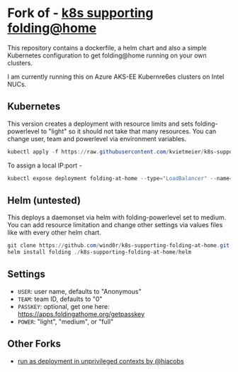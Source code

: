 # Fork of - [k8s supporting folding@home](https://github.com/wind0r/k8s-supporting-folding-at-home/tree/master)

This repository contains a dockerfile, a helm chart and also a simple Kubernetes configuration to get folding@home running on your own clusters.

I am currently running this on Azure AKS-EE Kubernre6es clusters on Intel NUCs.

## Kubernetes

This version creates a deployment with resource limits and sets folding-powerlevel to "light" so it should not take that many resources. You can change user, team and powerlevel via environment variables.

```powershell
kubectl apply -f https://raw.githubusercontent.com/kvietmeier/k8s-supporting-folding-at-home/master/kubernetes/daemonset.yaml
```

To assign a local IP:port -

``` powershell
kubectl expose deployment folding-at-home --type="LoadBalancer" --name=folding
```

## Helm (untested)

This deploys a daemonset via helm with folding-powerlevel set to medium. You can add resource limitation and change other settings via values files like with every other helm chart.

``` powershell
git clone https://github.com/wind0r/k8s-supporting-folding-at-home.git
helm install folding ./k8s-supporting-folding-at-home/helm
```

## Settings

- `USER`: user name, defaults to "Anonymous"
- `TEAM`: team ID, defaults to "0"
- `PASSKEY`: optional, get one here: https://apps.foldingathome.org/getpasskey
- `POWER`: "light", "medium", or "full"

## Other Forks

- [run as deployment in unprivileged contexts by @hjacobs](https://codeberg.org/hjacobs/folding-at-home-on-kubernetes/src/branch/master/README.md)
